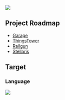 


![](https://github-readme-stats.vercel.app/api?username=gsxhnd&bg_color=30,e96443,904e95&title_color=fff&text_color=fff)

## Project Roadmap

- [Garage](https://github.com/gsxhnd/garage)
- [ThingsTower](https://github.com/gsxhnd/ThingsTower)
- [Railgun](https://github.com/gsxhnd/garage)
- [Stellaris](https://github.com/gsxhnd/Stellaris)

## Target 

### Language

![](https://progress-bar.dev/28/)
